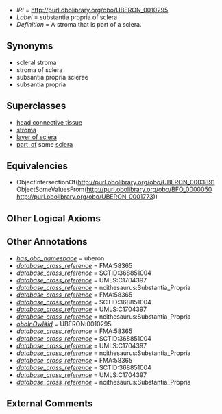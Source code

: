  * *IRI* = http://purl.obolibrary.org/obo/UBERON_0010295
 * *Label* = substantia propria of sclera
 * *Definition* = A stroma that is part of a sclera.

## Synonyms

 * scleral stroma
 * stroma of sclera
 * subsantia propria sclerae
 * subsantia propria

## Superclasses

 * [head connective tissue](../../UBERON/66/UBERON_0003566.md)
 * [stroma](../../UBERON/91/UBERON_0003891.md)
 * [layer of sclera](../../UBERON/91/UBERON_0010291.md)
 * [part_of](../../BFO/50/BFO_0000050.md) some [sclera](../../UBERON/73/UBERON_0001773.md)

## Equivalencies

 * ObjectIntersectionOf(<http://purl.obolibrary.org/obo/UBERON_0003891> ObjectSomeValuesFrom(<http://purl.obolibrary.org/obo/BFO_0000050> <http://purl.obolibrary.org/obo/UBERON_0001773>))

## Other Logical Axioms


## Other Annotations

 * *[has_obo_namespace](../../ce/oboInOwl#hasOBONamespace.md)* = uberon
 * *[database_cross_reference](../../ef/oboInOwl#hasDbXref.md)* = FMA:58365
 * *[database_cross_reference](../../ef/oboInOwl#hasDbXref.md)* = SCTID:368851004
 * *[database_cross_reference](../../ef/oboInOwl#hasDbXref.md)* = UMLS:C1704397
 * *[database_cross_reference](../../ef/oboInOwl#hasDbXref.md)* = ncithesaurus:Substantia_Propria
 * *[database_cross_reference](../../ef/oboInOwl#hasDbXref.md)* = FMA:58365
 * *[database_cross_reference](../../ef/oboInOwl#hasDbXref.md)* = SCTID:368851004
 * *[database_cross_reference](../../ef/oboInOwl#hasDbXref.md)* = UMLS:C1704397
 * *[database_cross_reference](../../ef/oboInOwl#hasDbXref.md)* = ncithesaurus:Substantia_Propria
 * *[oboInOwl#id](../../id/oboInOwl#id.md)* = UBERON:0010295
 * *[database_cross_reference](../../ef/oboInOwl#hasDbXref.md)* = FMA:58365
 * *[database_cross_reference](../../ef/oboInOwl#hasDbXref.md)* = SCTID:368851004
 * *[database_cross_reference](../../ef/oboInOwl#hasDbXref.md)* = UMLS:C1704397
 * *[database_cross_reference](../../ef/oboInOwl#hasDbXref.md)* = ncithesaurus:Substantia_Propria
 * *[database_cross_reference](../../ef/oboInOwl#hasDbXref.md)* = FMA:58365
 * *[database_cross_reference](../../ef/oboInOwl#hasDbXref.md)* = SCTID:368851004
 * *[database_cross_reference](../../ef/oboInOwl#hasDbXref.md)* = UMLS:C1704397
 * *[database_cross_reference](../../ef/oboInOwl#hasDbXref.md)* = ncithesaurus:Substantia_Propria

## External Comments

